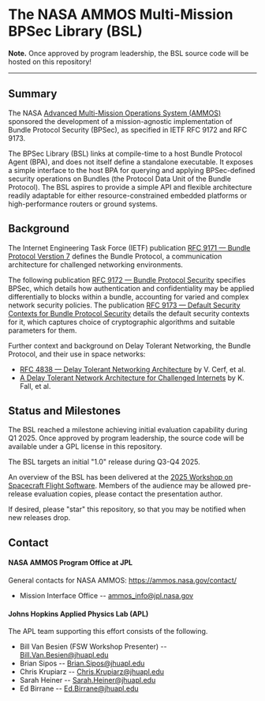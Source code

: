 # The NASA AMMOS Multi-Mission BPSec Library (BSL)

**Note.** Once approved by program leadership, the BSL source code will be hosted on this repository!

---

## Summary

The NASA [Advanced Multi-Mission Operations System \(AMMOS\)](https://ammos.nasa.gov/) sponsored the development of a mission-agnostic implementation of Bundle Protocol Security (BPSec), as specified in IETF RFC 9172 and RFC 9173.

The BPSec Library (BSL) links at compile-time to a host Bundle Protocol Agent (BPA), and does not itself define a standalone executable. It exposes a simple interface to the host BPA for querying and applying BPSec-defined security operations on Bundles (the Protocol Data Unit of the Bundle Protocol). The BSL aspires to provide a simple API and flexible architecture readily adaptable for either resource-constrained embedded platforms or high-performance routers or ground systems.

## Background

The Internet Engineering Task Force (IETF) publication [RFC 9171 &mdash; Bundle Protocol Verstion 7](https://datatracker.ietf.org/doc/rfc9171/) defines the Bundle Protocol, a communication architecture for challenged networking environments.

The following publication [RFC 9172 &mdash; Bundle Protocol Security](https://datatracker.ietf.org/doc/rfc9172/) specifies BPSec, which details how authentication and confidentiality may be applied differentially to blocks within a bundle, accounting for varied and complex network security policies. The publication [RFC 9173 &mdash; Default Security Contexts for Bundle Protocol Security](https://datatracker.ietf.org/doc/rfc9173/) details the default security contexts for it, which captures choice of cryptographic algorithms and suitable parameters for them.

Further context and background on Delay Tolerant Networking, the Bundle Protocol, and their use in space networks:
 * [RFC 4838 &mdash; Delay Tolerant Networking Architecture](https://www.rfc-editor.org/info/rfc4838) by V. Cerf, et al.
 * [A Delay Tolerant Network Architecture for Challenged Internets](https://dl.acm.org/doi/10.1145/863955.863960) by K. Fall, et al.

## Status and Milestones 

The BSL reached a milestone achieving initial evaluation capability during Q1 2025. Once approved by program leadership, the source code will be available under a GPL license in this repository.

The BSL targets an initial "1.0" release during Q3-Q4 2025.

An overview of the BSL has been delivered at the [2025 Workshop on Spacecraft Flight Software](https://flightsoftware.org/workshop/FSW2025). Members of the audience may be allowed pre-release evaluation copies, please contact the presentation author.

If desired, please "star" this repository, so that you may be notified when new releases drop.

## Contact

#### NASA AMMOS Program Office at JPL

General contacts for NASA AMMOS: https://ammos.nasa.gov/contact/

 * Mission Interface Office -- ammos_info@jpl.nasa.gov

#### Johns Hopkins Applied Physics Lab (APL)

The APL team supporting this effort consists of the following.

 * Bill Van Besien (FSW Workshop Presenter) -- Bill.Van.Besien@jhuapl.edu
 * Brian Sipos -- Brian.Sipos@jhuapl.edu
 * Chris Krupiarz -- Chris.Krupiarz@jhuapl.edu
 * Sarah Heiner -- Sarah.Heiner@jhuapl.edu
 * Ed Birrane -- Ed.Birrane@jhuapl.edu

